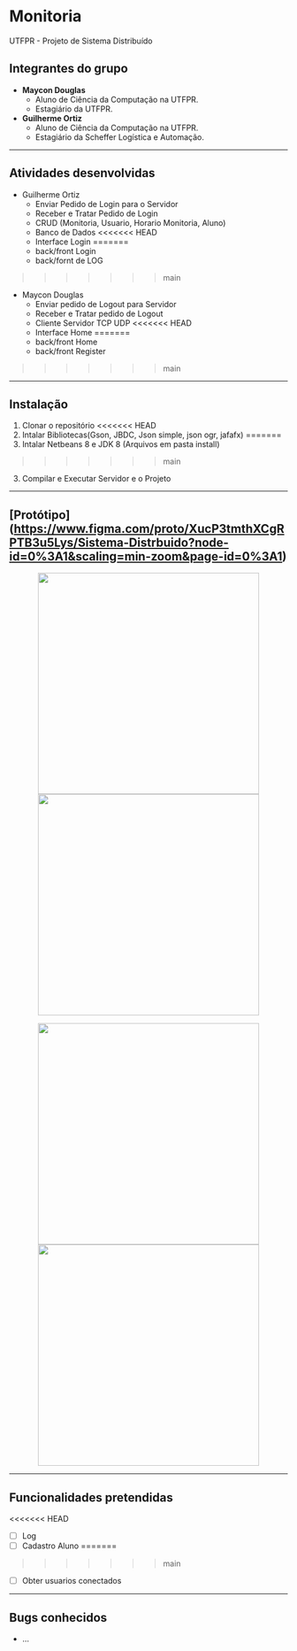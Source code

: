 # Monitoria
UTFPR - Projeto de Sistema Distribuído 
## Integrantes do grupo
* **Maycon Douglas**
  * Aluno de Ciência da Computação na UTFPR.
  * Estagiário da UTFPR.
* **Guilherme Ortiz**
  * Aluno de Ciência da Computação na UTFPR.
  * Estagiário da Scheffer Logística e Automação.
  
------------------------------------------
## Atividades desenvolvidas
* Guilherme Ortiz
  * Enviar Pedido de Login para o Servidor
  * Receber e Tratar Pedido de Login
  * CRUD (Monitoria, Usuario, Horario Monitoria, Aluno)
  * Banco de Dados
<<<<<<< HEAD
  * Interface Login
=======
  * back/front Login
  * back/fornt de LOG
>>>>>>> main

* Maycon Douglas
  * Enviar pedido de Logout para Servidor
  * Receber e Tratar pedido de Logout
  * Cliente Servidor TCP UDP
<<<<<<< HEAD
  * Interface Home
=======
  * back/front Home
  * back/front Register
>>>>>>> main
  
------------------------------------------
## Instalação
 1. Clonar o repositório
<<<<<<< HEAD
 2. Intalar Bibliotecas(Gson, JBDC, Json simple, json ogr, jafafx)
=======
 2. Intalar Netbeans 8 e JDK 8 (Arquivos em pasta install)
>>>>>>> main
 3. Compilar e Executar Servidor e o Projeto
 
------------------------------------------
## [Protótipo] (https://www.figma.com/proto/XucP3tmthXCgRPTB3u5Lys/Sistema-Distrbuido?node-id=0%3A1&scaling=min-zoom&page-id=0%3A1)

<p align="center">
  <img src="https://i.imgur.com/NCVLciv.png" width="400">
  <img src="https://i.imgur.com/PX9hVzJ.png" width="400">
</p>
<p align="center">
  <img src="https://i.imgur.com/PF2cCjO.png" width="400">
  <img src="https://i.imgur.com/LCgUveI.png" width="400">
</p>

------------------------------------------
## Funcionalidades pretendidas
<<<<<<< HEAD
- [ ] Log
- [ ] Cadastro Aluno
=======
>>>>>>> main
- [ ] Obter usuarios conectados 

------------------------------------------
## Bugs conhecidos
* ...
